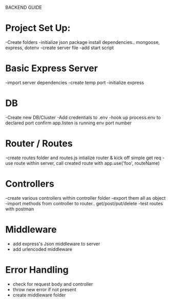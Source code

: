 BACKEND GUIDE

# Project Set Up:

-Create folders
-initialize json package
install dependencies.. mongoose, express, dotenv
-create server file
-add start script

# Basic Express Server

-import server dependencies
-create temp port
-initialize express

# DB

-Create new DB/Cluster
-Add credentials to .env
-hook up process.env to declared port
confirm app.listen is running env port number

# Router / Routes

-create routes folder and routes.js
intialize router & kick off simple get req
-use route within server, call created route with app.use('foo', routeName)

# Controllers

-create various controllers within controller folder
-export them all as object
-import methods from controller to router.. get/post/put/delete
-test routes with postman

# Middleware

- add express's Json middleware to server
- add urlencoded middleware

# Error Handling

- check for request body and controller
- throw new error if not present
- create middleware folder
